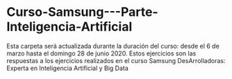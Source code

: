 # Curso-Samsung---Parte-Inteligencia-Artificial
Esta carpeta será actualizada durante la duración del curso: desde el 6 de marzo hasta el domingo 28 de junio 2020. 
Estos ejercicios son las respuestas a los ejercicios realizados en el curso Samsung DesArrolladoras: Experta en Inteligencia Artificial y Big Data
